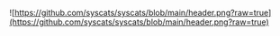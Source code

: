 ![https://github.com/syscats/syscats/blob/main/header.png?raw=true](https://github.com/syscats/syscats/blob/main/header.png?raw=true)
